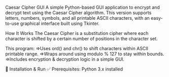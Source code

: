 Caesar Cipher GUI
A simple Python-based GUI application to encrypt and decrypt text using the Caesar Cipher algorithm. This version supports letters, numbers, symbols, and all printable ASCII characters, with an easy-to-use graphical interface built using Tkinter.

How It Works
The Caesar Cipher is a substitution cipher where each character is shifted by a certain number of positions in the character set.

This program:
=>Uses ord() and chr() to shift characters within ASCII printable range.
=>Wraps around using modulo % 127 to stay within bounds.
=>Includes encryption & decryption logic in a simple GUI.

🚀 Installation & Run
✅ Prerequisites:
Python 3.x installed

